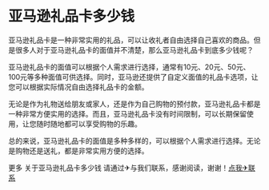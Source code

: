 # 亚马逊礼品卡多少钱

亚马逊礼品卡是一种非常实用的礼品，可以让收礼者自由选择自己喜欢的商品。但是很多人对于亚马逊礼品卡的面值并不清楚，那么亚马逊礼品卡到底多少钱呢？

亚马逊礼品卡的面值可以根据个人需求进行选择，通常有10元、20元、50元、100元等多种面值可供选择。同时，亚马逊还提供了自定义面值的礼品卡选项，让您可以根据实际情况自由选择礼品卡的金额。

无论是作为礼物送给朋友或家人，还是作为自己购物的预付款，亚马逊礼品卡都是一种非常方便实用的选择。而且，亚马逊礼品卡没有时间限制，可以长期保留使用，让您随时随地都可以享受购物的乐趣。

总的来说，亚马逊礼品卡的面值是多种多样的，可以根据个人需求进行选择。无论是购物还是送礼，都是非常实用方便的选择。

更多 关于亚马逊礼品卡多少钱 请通过✈与我们联系，感谢阅读，谢谢！[点我✈联系](https://ss.k02.cc)